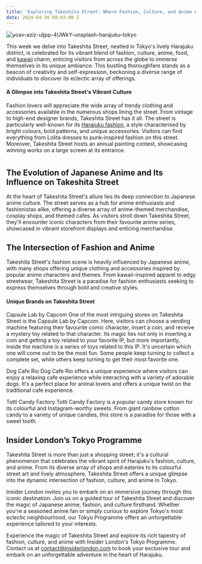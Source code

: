 ```yaml
---
title: 'Exploring Takeshita Street: Where Fashion, Culture, and Anime Collide'
date: 2024-04-30 09:03:00 Z
---
```


![yoav-aziz-uljpp-4UWkY-unsplash-harajuku-tokyo](/uploads/yoav-aziz-uljpp-4UWkY-unsplash.jpg)

This week we delve into Takeshita Street, nestled in Tokyo's lively Harajuku district, is celebrated for its vibrant blend of fashion, culture, anime, food, and [kawaii](https://mymodernmet.com/kawaii-art-japanese-culture/) charm, enticing visitors from across the globe to immerse themselves in its unique ambiance. This bustling thoroughfare stands as a beacon of creativity and self-expression, beckoning a diverse range of individuals to discover its eclectic array of offerings.

#### A Glimpse into Takeshita Street's Vibrant Culture

Fashion lovers will appreciate the wide array of trendy clothing and accessories available in the numerous shops lining the street. From vintage to high-end designer brands, Takeshita Street has it all. The street is particularly well-known for its [Harajuku fashion](https://japanese-clothing.com/blogs/japanese-clothing-blog/harajuku-fashion), a style characterised by bright colours, bold patterns, and unique accessories. Visitors can find everything from Lolita dresses to punk-inspired fashion on this street. Moreover, Takeshita Street hosts an annual painting contest, showcasing winning works on a large screen at its entrance.

#


## The Evolution of Japanese Anime and Its Influence on Takeshita Street

At the heart of Takeshita Street's allure lies its deep connection to Japanese anime culture. The street serves as a hub for anime enthusiasts and fashionistas alike, offering a diverse array of anime-themed merchandise, cosplay shops, and themed cafes. As visitors stroll down Takeshita Street, they'll encounter iconic characters from their favourite anime series, showcased in vibrant storefront displays and enticing merchandise.

## The Intersection of Fashion and Anime

Takeshita Street's fashion scene is heavily influenced by Japanese anime, with many shops offering unique clothing and accessories inspired by popular anime characters and themes. From kawaii-inspired apparel to edgy streetwear, Takeshita Street is a paradise for fashion enthusiasts seeking to express themselves through bold and creative styles.

#### Unique Brands on Takeshita Street

Capsule Lab by Capcom
One of the most intriguing stores on Takeshita Street is the Capsule Lab by Capcom. Here, visitors can choose a vending machine featuring their favourite comic character, insert a coin, and receive a mystery toy related to that character. Its magic lies not only in inserting a coin and getting a toy related to your favorite IP, but more importantly, inside the machine is a series of toys related to this IP. It's uncertain which one will come out to be the most fun. Some people keep turning to collect a complete set, while others keep turning to get their most favorite one.

Dog Cafe Rio
Dog Cafe Rio offers a unique experience where visitors can enjoy a relaxing cafe experience while interacting with a variety of adorable dogs. It's a perfect place for animal lovers and offers a unique twist on the traditional cafe experience.

Totti Candy Factory
Totti Candy Factory is a popular candy store known for its colourful and Instagram-worthy sweets. From giant rainbow cotton candy to a variety of unique candies, this store is a paradise for those with a sweet tooth.

## Insider London’s Tokyo Programme
Takeshita Street is more than just a shopping street; it's a cultural phenomenon that celebrates the vibrant spirit of Harajuku's fashion, culture, and anime. From its diverse array of shops and eateries to its colourful street art and lively atmosphere, Takeshita Street offers a unique glimpse into the dynamic intersection of fashion, culture, and anime in Tokyo.

Insider London invites you to embark on an immersive journey through this iconic destination. Join us on a guided tour of Takeshita Street and discover the magic of Japanese anime, fashion, and culture firsthand. Whether you're a seasoned anime fan or simply curious to explore Tokyo's most eclectic neighbourhood, our Tokyo Programme offers an unforgettable experience tailored to your interests.


Experience the magic of Takeshita Street and explore its rich tapestry of fashion, culture, and anime with Insider London's Tokyo Programme. Contact us at contact@insiderlondon.com to book your exclusive tour and embark on an unforgettable adventure in the heart of Harajuku.

